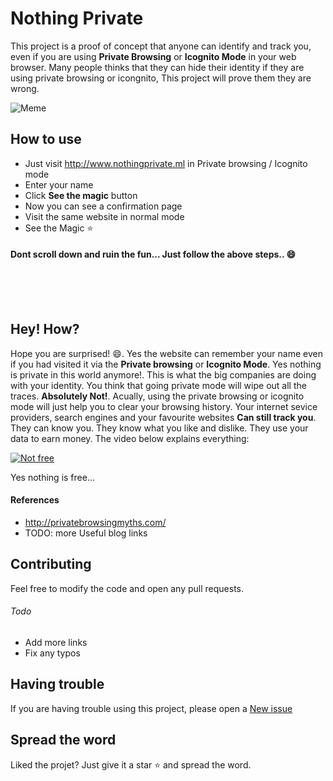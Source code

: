 # Nothing Private
This project is a proof of concept that anyone can identify and track you, even if you are using **Private Browsing** or **Icognito Mode** in your web browser. Many people thinks that they can hide their identity if they are using private browsing or icongnito, This project will prove them they are wrong.

![Meme](http://privatebrowsingmyths.com/images/im-a-flower-dog.jpg)


## How to use
* Just visit http://www.nothingprivate.ml in Private browsing / Icognito mode
* Enter your name
* Click **See the magic** button
* Now you can see a confirmation page
* Visit the same website in normal mode 
* See the Magic :star:

#### Dont scroll down and ruin the fun... Just follow the above steps.. :smile:
<br/><br/><br/>

## Hey! How?
Hope you are surprised! :smile:. Yes the website can remember your name even if you had visited it via the **Private browsing** or **Icognito Mode**. Yes nothing is private in this world anymore!. This is what the big companies are doing with your identity. You think that going private mode will wipe out all the traces. **Absolutely Not!**. Acually, using the private browsing or icognito mode will just help you to clear your browsing history. Your internet sevice providers, search engines and your favourite websites **Can still track you**. They can know you. They know what you like and dislike. They use your data to earn money. The video below explains everything:

[![Not free](https://img.youtube.com/vi/5pFX2P7JLwA/0.jpg)](https://www.youtube.com/watch?v=5pFX2P7JLwA)

Yes nothing is free...

#### References
* http://privatebrowsingmyths.com/
* TODO: more Useful blog links

## Contributing
Feel free to modify the code and open any pull requests.
###### Todo
* Add more links
* Fix any typos

## Having trouble
If you are having trouble using this project, please open a [New issue](https://github.com/gautamkrishnar/nothing-private/issues/new)
## Spread the word
Liked the projet? Just give it a star :star: and spread the word. 
